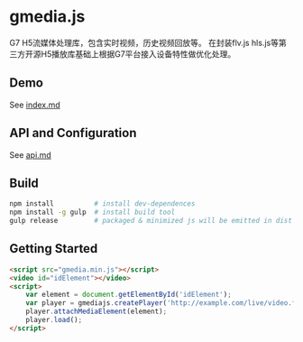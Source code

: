 gmedia.js
=========

G7 H5流媒体处理库，包含实时视频，历史视频回放等。
在封装flv.js hls.js等第三方开源H5播放库基础上根据G7平台接入设备特性做优化处理。

## Demo
See [index.md](demo/index.html)

## API and Configuration
See [api.md](docs/api.md)

## Build

```bash
npm install          # install dev-dependences
npm install -g gulp  # install build tool
gulp release         # packaged & minimized js will be emitted in dist folder
```

## Getting Started

```html
<script src="gmedia.min.js"></script>
<video id="idElement"></video>
<script>
    var element = document.getElementById('idElement');
    var player = gmediajs.createPlayer('http://example.com/live/video.flv');
    player.attachMediaElement(element);
    player.load();
</script>
```
